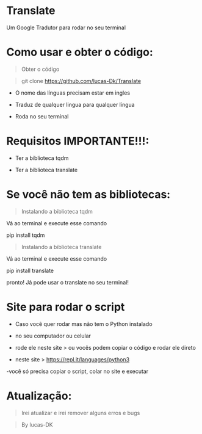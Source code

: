 # Translate
Um Google Tradutor para rodar no seu terminal

# Como usar e obter o código:

> Obter o código

> git clone https://github.com/lucas-Dk/Translate

* O nome das línguas precisam estar em ingles

* Traduz de qualquer lingua para qualquer língua

* Roda no seu terminal

# Requisitos IMPORTANTE!!!:

* Ter a biblioteca tqdm

* Ter a biblioteca translate

# Se você não tem as bibliotecas:

> Instalando a biblioteca tqdm

Vá ao terminal e execute esse comando

pip install tqdm

> Instalando a biblioteca translate

Vá ao terminal e execute esse comando

pip install translate

pronto! Já pode usar o translate no seu terminal!

# Site para rodar o script

- Caso você quer rodar mas não tem o Python instalado

- no seu computador ou celular

- rode ele neste site > ou vocês podem copiar o código e rodar ele direto

- neste site > https://repl.it/languages/python3

-você só precisa copiar o script, colar no site e executar

# Atualização:

> Irei atualizar e irei remover alguns erros e bugs

> By lucas-DK
